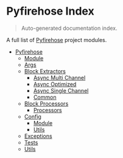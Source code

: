 # Pyfirehose Index

> Auto-generated documentation index.

A full list of [Pyfirehose](https://github.com/Krow10/pyfirehose) project modules.

- [Pyfirehose](pyfirehose/index.md#pyfirehose)
    - [Module](pyfirehose/module.md#module)
    - [Args](pyfirehose/args.md#args)
    - [Block Extractors](pyfirehose/block_extractors/index.md#block-extractors)
        - [Async Multi Channel](pyfirehose/block_extractors/async_multi_channel.md#async-multi-channel)
        - [Async Optimized](pyfirehose/block_extractors/async_optimized.md#async-optimized)
        - [Async Single Channel](pyfirehose/block_extractors/async_single_channel.md#async-single-channel)
        - [Common](pyfirehose/block_extractors/common.md#common)
    - [Block Processors](pyfirehose/block_processors/index.md#block-processors)
        - [Processors](pyfirehose/block_processors/processors.md#processors)
    - [Config](pyfirehose/config/index.md#config)
        - [Module](pyfirehose/config/module.md#module)
        - [Utils](pyfirehose/config/utils.md#utils)
    - [Exceptions](pyfirehose/exceptions.md#exceptions)
    - [Tests](pyfirehose/tests/index.md#tests)
    - [Utils](pyfirehose/utils.md#utils)
